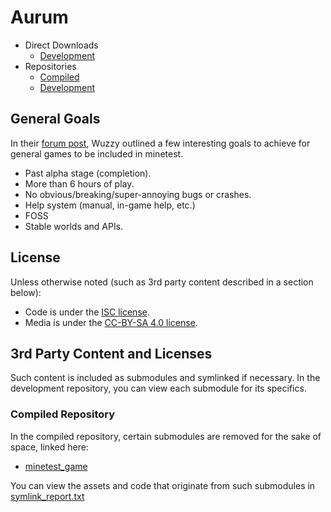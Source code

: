# Aurum
* Direct Downloads
	* [Development](https://github.com/tigris-mt/aurum-compiled/archive/master.zip)
* Repositories
	* [Compiled](https://github.com/tigris-mt/aurum-compiled)
	* [Development](https://github.com/tigris-mt/aurum)

## General Goals
In their [forum post](https://forum.minetest.net/viewtopic.php?f=5&t=19023#p305711), Wuzzy outlined a few interesting goals to achieve for general games to be included in minetest.

* Past alpha stage (completion).
* More than 6 hours of play.
* No obvious/breaking/super-annoying bugs or crashes.
* Help system (manual, in-game help, etc.)
* FOSS
* Stable worlds and APIs.

## License
Unless otherwise noted (such as 3rd party content described in a section below):
* Code is under the [ISC license](LICENSE.md).
* Media is under the [CC-BY-SA 4.0 license](https://creativecommons.org/licenses/by-sa/4.0/).

## 3rd Party Content and Licenses
Such content is included as submodules and symlinked if necessary.
In the development repository, you can view each submodule for its specifics.

### Compiled Repository
In the compiled repository, certain submodules are removed for the sake of space, linked here:
* [minetest_game](https://github.com/minetest/minetest_game)

You can view the assets and code that originate from such submodules in [symlink_report.txt](symlink_report.txt)
